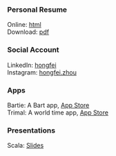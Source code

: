 
### Personal Resume
Online: [html](/resume/hongfei)  
Download: [pdf](/resume/hongfei.pdf)  

### Social Account
LinkedIn: [hongfei](https://www.linkedin.com/in/hongfei/)  
Instagram: [hongfei.zhou](https://www.instagram.com/hongfei.zhou/)

### Apps
Bartie: A Bart app, [App Store](https://itunes.apple.com/us/app/bartie/id1433256784)  
Trimal: A world time app, [App Store](https://itunes.apple.com/us/app/trimal/id1434369276)

### Presentations
Scala: [Slides](/slides/scala/scala.html)